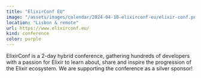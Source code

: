 ```yaml
---
title: "ElixirConf EU"
image: "/assets/images/calendar/2024-04-18-elixirconf-eu/elixir-conf.png"
location: "Lisbon & remote"
url: https://www.elixirconf.eu/
kind: conference
color: purple
---
```


ElixirConf is a 2-day hybrid conference, gathering hundreds of developers with a
passion for Elixir to learn about, share and inspire the progression of the
Elixir ecosystem. We are supporting the conference as a silver sponsor!

